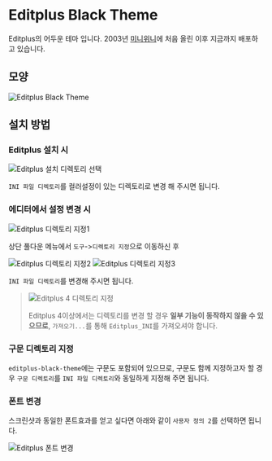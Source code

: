 # Editplus Black Theme
Editplus의 어두운 테마 입니다. 2003년 [미니위니](http://miniwini.com)에 처음 올린 이후 지금까지 배포하고 있습니다.

## 모양

![Editplus Black Theme](https://minjunk.github.io/editplus-black-theme/images/setup6.png)

## 설치 방법

### Editplus 설치 시

![Editplus 설치 디렉토리 선택](https://minjunk.github.io/editplus-black-theme/images/setup1.png)

`INI 파일 디렉토리`를 컬러설정이 있는 디렉토리로 변경 해 주시면 됩니다.

### 에디터에서 설정 변경 시

![Editplus 디렉토리 지정1](https://minjunk.github.io/editplus-black-theme/images/setup2.png)

상단 풀다운 메뉴에서 `도구`->`디렉토리 지정`으로 이동하신 후

![Editplus 디렉토리 지정2](https://minjunk.github.io/editplus-black-theme/images/setup3.png)
![Editplus 디렉토리 지정3](https://minjunk.github.io/editplus-black-theme/images/setup4.png)

`INI 파일 디렉토리`를 변경해 주시면 됩니다.

> ![Editplus 4 디렉토리 지정](https://minjunk.github.io/editplus-black-theme/images/setup7.png)
>
> Editplus 4이상에서는 디렉토리를 변경 할 경우 **일부 기능이 동작하지 않을 수 있으므로**, `가져오기...`를 통해 `Editplus_INI`를 가져오셔야 합니다.

### 구문 디렉토리 지정

`editplus-black-theme`에는 구문도 포함되어 있으므로, 구문도 함께 지정하고자 할 경우 `구문 디렉토리`를 `INI 파일 디렉토리`와 동일하게 지정해 주면 됩니다.

### 폰트 변경

스크린샷과 동일한 폰트효과를 얻고 싶다면 아래와 같이 `사용자 정의 2`를 선택하면 됩니다.

![Editplus 폰트 변경](https://minjunk.github.io/editplus-black-theme/images/setup5.png)
